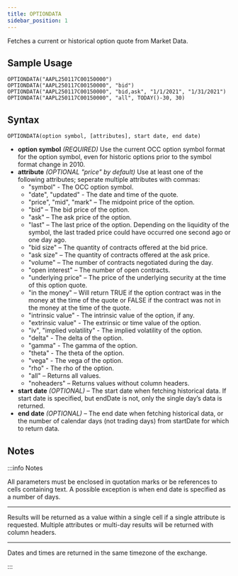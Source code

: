 ```yaml
---
title: OPTIONDATA
sidebar_position: 1
---
```


Fetches a current or historical option quote from Market Data.

## Sample Usage

    OPTIONDATA("AAPL250117C00150000")
    OPTIONDATA("AAPL250117C00150000", "bid")
    OPTIONDATA("AAPL250117C00150000", "bid,ask", "1/1/2021", "1/31/2021")
    OPTIONDATA("AAPL250117C00150000", "all", TODAY()-30, 30)

## Syntax

    OPTIONDATA(option symbol, [attributes], start date, end date)

- **option symbol** _(REQUIRED)_ Use the current OCC option symbol format for the option symbol, even for historic options prior to the symbol format change in 2010.
- **attribute** _(OPTIONAL "price" by default)_ Use at least one of the following attributes; seperate multiple attributes with commas:
  - "symbol" - The OCC option symbol.
  - "date", "updated" - The date and time of the quote.
  - "price", "mid", "mark" – The midpoint price of the option.
  - "bid" – The bid price of the option.
  - "ask" – The ask price of the option.
  - "last" – The last price of the option. Depending on the liquidity of the symbol, the last traded price could have occurred one second ago or one day ago.
  - "bid size" – The quantity of contracts offered at the bid price.
  - "ask size" – The quantity of contracts offered at the ask price.
  - "volume" – The number of contracts negotiated during the day.
  - "open interest" – The number of open contracts.
  - "underlying price" – The price of the underlying security at the time of this option quote.
  - "in the money" – Will return TRUE if the option contract was in the money at the time of the quote or FALSE if the contract was not in the money at the time of the quote.
  - "intrinsic value" - The intrinsic value of the option, if any.
  - "extrinsic value" - The extrinsic or time value of the option.
  - "iv", "implied volatility" - The implied volatility of the option.
  - "delta" - The delta of the option.
  - "gamma" - The gamma of the option.
  - "theta" - The theta of the option.
  - "vega" - The vega of the option.
  - "rho" - The rho of the option.
  - "all" – Returns all values.
  - "noheaders" – Returns values without column headers.
- **start date** _(OPTIONAL)_ – The start date when fetching historical data. If start date is specified, but endDate is not, only the single day’s data is returned.
- **end date** _(OPTIONAL)_ – The end date when fetching historical data, or the number of calendar days (not trading days) from startDate for which to return data.

## Notes

:::info Notes

All parameters must be enclosed in quotation marks or be references to cells containing text. A possible exception is when end date is specified as a number of days.

---

Results will be returned as a value within a single cell if a single attribute is requested. Multiple attributes or multi-day results will be returned with column headers.

---

Dates and times are returned in the same timezone of the exchange.

:::
